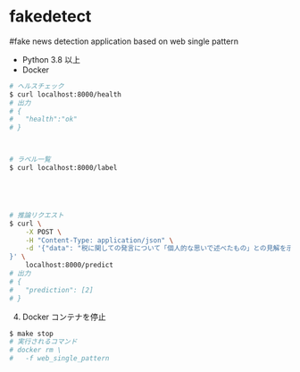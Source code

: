 # fakedetect
#fake news detection application based on web single pattern



- Python 3.8 以上
- Docker



```sh
# ヘルスチェック
$ curl localhost:8000/health
# 出力
# {
#   "health":"ok"
# }



# ラベル一覧
$ curl localhost:8000/label





# 推論リクエスト
$ curl \
    -X POST \
    -H "Content-Type: application/json" \
    -d '{"data": "税に関しての発言について「個人的な思いで述べたもの」との見解を示した。6日の閣議後は、さらに玄葉光一郎外相が記者会見で、東京電力の電気料金値上げについて認めることがあってはならないと述べた。なお、同社ホームページによると、福島第一原子力発電所事故の「収束に向け、全力で取り組んでいるところで」「料金改定について言及できる段階では」ないとしている。"
}' \
    localhost:8000/predict
# 出力
# {
#   "prediction": [2]
# }
```

4. Docker コンテナを停止

```sh
$ make stop
# 実行されるコマンド
# docker rm \
#   -f web_single_pattern
```

